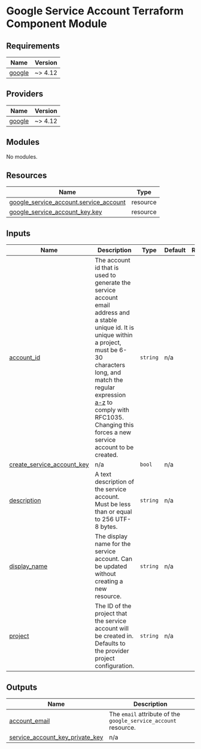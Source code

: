 # Google Service Account Terraform Component Module

<!-- BEGIN_TF_DOCS -->
## Requirements

| Name | Version |
|------|---------|
| <a name="requirement_google"></a> [google](#requirement\_google) | ~> 4.12 |

## Providers

| Name | Version |
|------|---------|
| <a name="provider_google"></a> [google](#provider\_google) | ~> 4.12 |

## Modules

No modules.

## Resources

| Name | Type |
|------|------|
| [google_service_account.service_account](https://registry.terraform.io/providers/hashicorp/google/latest/docs/resources/service_account) | resource |
| [google_service_account_key.key](https://registry.terraform.io/providers/hashicorp/google/latest/docs/resources/service_account_key) | resource |

## Inputs

| Name | Description | Type | Default | Required |
|------|-------------|------|---------|:--------:|
| <a name="input_account_id"></a> [account\_id](#input\_account\_id) | The account id that is used to generate the service account email address and a stable unique id. It is unique within a project, must be 6-30 characters long, and match the regular expression [a-z]([-a-z0-9]*[a-z0-9]) to comply with RFC1035. Changing this forces a new service account to be created. | `string` | n/a | yes |
| <a name="input_create_service_account_key"></a> [create\_service\_account\_key](#input\_create\_service\_account\_key) | n/a | `bool` | n/a | yes |
| <a name="input_description"></a> [description](#input\_description) | A text description of the service account. Must be less than or equal to 256 UTF-8 bytes. | `string` | n/a | yes |
| <a name="input_display_name"></a> [display\_name](#input\_display\_name) | The display name for the service account. Can be updated without creating a new resource. | `string` | n/a | yes |
| <a name="input_project"></a> [project](#input\_project) | The ID of the project that the service account will be created in. Defaults to the provider project configuration. | `string` | n/a | yes |

## Outputs

| Name | Description |
|------|-------------|
| <a name="output_account_email"></a> [account\_email](#output\_account\_email) | The `email` attribute of the `google_service_account` resource. |
| <a name="output_service_account_key_private_key"></a> [service\_account\_key\_private\_key](#output\_service\_account\_key\_private\_key) | n/a |
<!-- END_TF_DOCS -->
